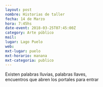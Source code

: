 ```yaml
---
layout: post
nombre: Historias de taller
fecha: 14 de Marzo
hora: 7:45hs
date-event: 2018-03-25T07:45:00Z
category: Arte público
mail:  
lugar: Lago Puelo
web:  
mxt-lugar: puelo
mxt-horario: manana
mxt-categoria: publico
---
```



Existen palabras lluvias, palabras llaves,  
encuentros que abren los portales para entrar